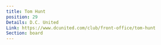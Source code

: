 ```yaml
---
title: Tom Hunt
position: 29
Details: D.C. United
Link: https://www.dcunited.com/club/front-office/tom-hunt
Section: board
---
```


